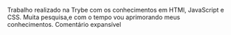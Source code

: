 Trabalho realizado na Trybe com os conhecimentos em HTMl, JavaScript e CSS. 
Muita pesquisa,e com o tempo vou aprimorando meus conhecimentos. 
Comentário expansível 